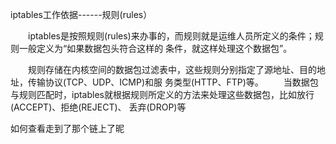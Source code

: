 iptables工作依据------规则(rules）

　　iptables是按照规则(rules)来办事的，而规则就是运维人员所定义的条件；规则一般定义为“如果数据包头符合这样的 条件，就这样处理这个数据包”。

　　规则存储在内核空间的数据包过滤表中，这些规则分别指定了源地址、目的地址，传输协议(TCP、UDP、ICMP)和服 务类型(HTTP、FTP)等。
　　当数据包与规则匹配时，iptables就根据规则所定义的方法来处理这些数据包，比如放行(ACCEPT)、拒绝(REJECT)、 丢弃(DROP)等


如何查看走到了那个链上了昵